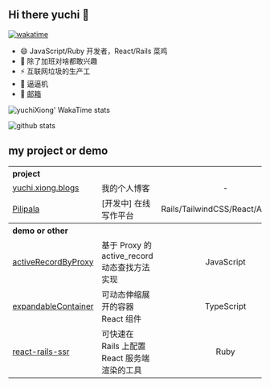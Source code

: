 ## Hi there yuchi 👋 
[![wakatime](https://wakatime.com/badge/user/d7b7c2c9-3bfe-47fc-91a4-129be029d5ea.svg)](https://wakatime.com/@d7b7c2c9-3bfe-47fc-91a4-129be029d5ea)

- 😄 JavaScript/Ruby 开发者，React/Rails 菜鸡
- 🤔 除了加班对啥都敢兴趣
- ⚡ 互联网垃圾的生产工
- 👯 逼逼机
- 💬 [邮箱](mailto:yuchi.xiong@foxmail.com)


![yuchiXiong' WakaTime stats](https://github-readme-stats.vercel.app/api/wakatime?username=yuchiXiong&hide_title=true&langs_count=5)


![github stats](https://github-readme-stats.vercel.app/api?username=yuchiXiong&show_icons=true&count_private=true&include_all_commits=true)

## my project or demo

<table>
  <th colspan="3" align="left">project</th>
  <tr>
    <td><a href="https://github.com/yuchiXiong/yuchi.xiong.blogs">yuchi.xiong.blogs</a></td>
    <td>我的个人博客</td>
    <td align="center"> - </td>
  </tr>
  <tr>
    <td><a href="https://github.com/yuchiXiong/pilipala">Pilipala</a></td>
    <td>[开发中] 在线写作平台</td>
    <td align="center">Rails/TailwindCSS/React/AlpineJS</td>
  </tr>

  <th colspan="3" align="left">demo or other</th>
  <tr>
    <td><a href="https://github.com/yuchiXiong/activeRecordByProxy">activeRecordByProxy</a></td>
    <td>基于 Proxy 的 active_record 动态查找方法实现</td>
    <td align="center">JavaScript</td>
  </tr>
  <tr>
    <td><a href="https://github.com/yuchiXiong/expandableContainer">expandableContainer</a></td>
    <td>可动态伸缩展开的容器 React 组件</td>
    <td align="center">TypeScript</td>
  </tr>
  <tr>
    <td><a href="https://github.com/yuchiXiong/react-rails-ssr">react-rails-ssr</a></td>
    <td>可快速在 Rails 上配置 React 服务端渲染的工具</td>
    <td align="center">Ruby</td>
  </tr>

</table>
